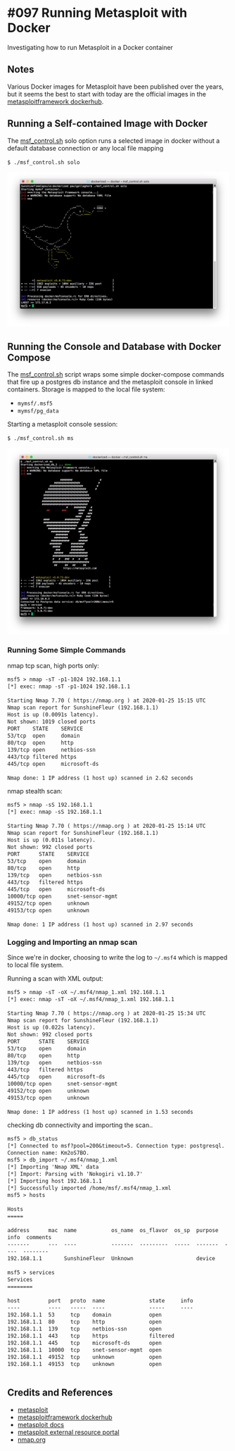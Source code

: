 # #097 Running Metasploit with Docker

Investigating how to run Metasploit in a Docker container

## Notes

Various Docker images for Metasploit have been published over the years,
but it seems the best to start with today are the official images in the [metasploitframework dockerhub](https://hub.docker.com/r/metasploitframework/metasploit-framework).

## Running a Self-contained Image with Docker

The [msf_control.sh](./msf_control.sh?raw=true) solo option runs a selected image in docker
without a default database connection or any local file mapping

`$ ./msf_control.sh solo`

![msf_start](./assets/msf_start.png?raw=true)


## Running the Console and Database with Docker Compose

The [msf_control.sh](./msf_control.sh?raw=true) script wraps some simple docker-compose commands
that fire up a postgres db instance and the metasploit console in linked containers.
Storage is mapped to the local file system:

* `mymsf/.msf5`
* `mymsf/pg_data`

Starting a metasploit console session:

`$ ./msf_control.sh ms`

![msf_console](./assets/msf_console.png?raw=true)

### Running Some Simple Commands

nmap tcp scan, high ports only:

```
msf5 > nmap -sT -p1-1024 192.168.1.1
[*] exec: nmap -sT -p1-1024 192.168.1.1

Starting Nmap 7.70 ( https://nmap.org ) at 2020-01-25 15:15 UTC
Nmap scan report for SunshineFleur (192.168.1.1)
Host is up (0.0091s latency).
Not shown: 1019 closed ports
PORT    STATE    SERVICE
53/tcp  open     domain
80/tcp  open     http
139/tcp open     netbios-ssn
443/tcp filtered https
445/tcp open     microsoft-ds

Nmap done: 1 IP address (1 host up) scanned in 2.62 seconds
```

nmap stealth scan:

```
msf5 > nmap -sS 192.168.1.1
[*] exec: nmap -sS 192.168.1.1

Starting Nmap 7.70 ( https://nmap.org ) at 2020-01-25 15:14 UTC
Nmap scan report for SunshineFleur (192.168.1.1)
Host is up (0.011s latency).
Not shown: 992 closed ports
PORT      STATE    SERVICE
53/tcp    open     domain
80/tcp    open     http
139/tcp   open     netbios-ssn
443/tcp   filtered https
445/tcp   open     microsoft-ds
10000/tcp open     snet-sensor-mgmt
49152/tcp open     unknown
49153/tcp open     unknown

Nmap done: 1 IP address (1 host up) scanned in 2.97 seconds
```

### Logging and Importing an nmap scan

Since we're in docker, choosing to write the log to  `~/.msf4` which is mapped to local file system.

Running a scan with XML output:
```
msf5 > nmap -sT -oX ~/.msf4/nmap_1.xml 192.168.1.1
[*] exec: nmap -sT -oX ~/.msf4/nmap_1.xml 192.168.1.1

Starting Nmap 7.70 ( https://nmap.org ) at 2020-01-25 15:34 UTC
Nmap scan report for SunshineFleur (192.168.1.1)
Host is up (0.022s latency).
Not shown: 992 closed ports
PORT      STATE    SERVICE
53/tcp    open     domain
80/tcp    open     http
139/tcp   open     netbios-ssn
443/tcp   filtered https
445/tcp   open     microsoft-ds
10000/tcp open     snet-sensor-mgmt
49152/tcp open     unknown
49153/tcp open     unknown

Nmap done: 1 IP address (1 host up) scanned in 1.53 seconds
```

checking db connectivity and importing the scan..

```
msf5 > db_status
[*] Connected to msf?pool=200&timeout=5. Connection type: postgresql. Connection name: Km2oS7BO.
msf5 > db_import ~/.msf4/nmap_1.xml
[*] Importing 'Nmap XML' data
[*] Import: Parsing with 'Nokogiri v1.10.7'
[*] Importing host 192.168.1.1
[*] Successfully imported /home/msf/.msf4/nmap_1.xml
msf5 > hosts

Hosts
=====

address      mac  name           os_name  os_flavor  os_sp  purpose  info  comments
-------      ---  ----           -------  ---------  -----  -------  ----  --------
192.168.1.1       SunshineFleur  Unknown                    device

msf5 > services
Services
========

host         port   proto  name              state     info
----         ----   -----  ----              -----     ----
192.168.1.1  53     tcp    domain            open
192.168.1.1  80     tcp    http              open
192.168.1.1  139    tcp    netbios-ssn       open
192.168.1.1  443    tcp    https             filtered
192.168.1.1  445    tcp    microsoft-ds      open
192.168.1.1  10000  tcp    snet-sensor-mgmt  open
192.168.1.1  49152  tcp    unknown           open
192.168.1.1  49153  tcp    unknown           open


```

## Credits and References

* [metasploit](https://www.metasploit.com)
* [metasploitframework dockerhub](https://hub.docker.com/r/metasploitframework/metasploit-framework)
* [metasploit docs](https://metasploit.help.rapid7.com/docs)
* [metasploit external resource portal](http://resources.metasploit.com/)
* [nmap.org](https://nmap.org/)
